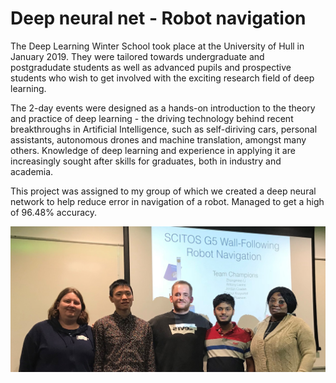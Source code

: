 # Deep neural net - Robot navigation

The Deep Learning Winter School took place at the University of Hull in January 2019. They were tailored towards undergraduate and postgradudate students as well as advanced pupils and prospective students who wish to get involved with the exciting research field of deep learning.

The 2-day events were designed as a hands-on introduction to the theory and practice of deep learning - the driving technology behind recent breakthroughs in Artificial Intelligence, such as self-diriving cars, personal assistants, autonomous drones and machine translation, amongst many others. Knowledge of deep learning and experience in applying it are increasingly sought after skills for graduates, both in industry and academia.

This project was assigned to my group of which we created a deep neural network to help reduce error in navigation of a robot. Managed to get a high of 96.48% accuracy.

![alt text](https://github.com/JordanCdev/DL_robot_nav/blob/master/group_robot2.png)
